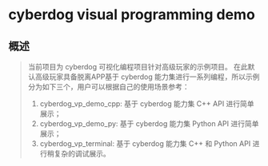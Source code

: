 # cyberdog visual programming demo
## 概述
> 当前项目为 cyberdog 可视化编程项目针对高级玩家的示例项目。
> 在此默认高级玩家具备脱离APP基于 cyberdog 能力集进行一系列编程，所以示例分为如下三个，用户可以根据自己的使用场景参考：
> 1. cyberdog_vp_demo_cpp: 基于 cyberdog 能力集 C++ API 进行简单展示；
> 2. cyberdog_vp_demo_py: 基于 cyberdog 能力集 Python API 进行简单展示；
> 3. cyberdog_vp_terminal: 基于 cyberdog 能力集 C++ 和 Python API 进行稍复杂的调试展示。
